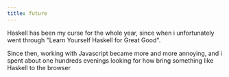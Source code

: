 ```yaml
---
title: future
---
```


Haskell has been my curse for the whole year, since when i
unfortunately went through "Learn Yourself Haskell for Great Good".

Since then, working with Javascript became more and more annoying, and
i spent about one hundreds evenings looking for how bring something
like Haskell to the browser
